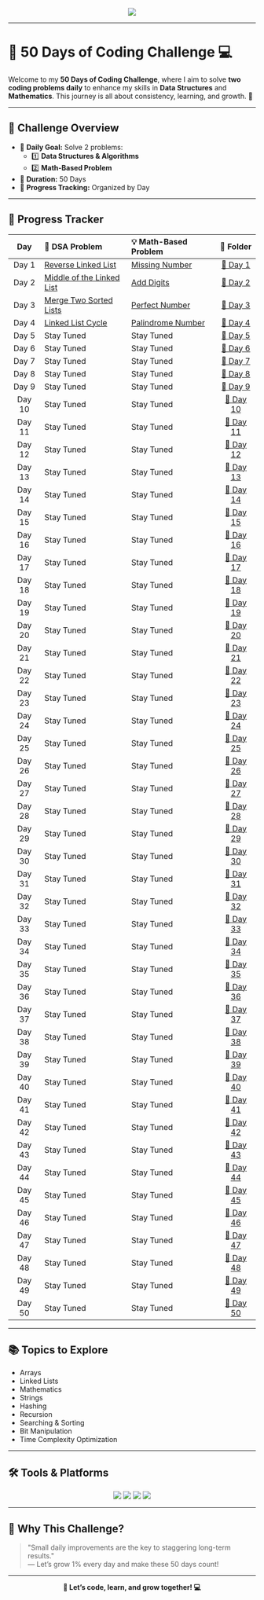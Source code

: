 <p align="center">
  <img src="https://readme-typing-svg.herokuapp.com?font=Fira+Code&size=25&duration=3000&pause=500&color=FF5733&center=true&vCenter=true&width=800&height=50&lines=🚀+50+Days+of+Coding+Challenge+🎯" />
</p>

---

# 🌟 50 Days of Coding Challenge 💻

Welcome to my **50 Days of Coding Challenge**, where I aim to solve **two coding problems daily** to enhance my skills in **Data Structures** and **Mathematics**. This journey is all about consistency, learning, and growth. 🚀

---

## 🎯 Challenge Overview

- 🧩 **Daily Goal:** Solve 2 problems:
  - 1️⃣ **Data Structures & Algorithms**
  - 2️⃣ **Math-Based Problem**
- 📅 **Duration:** 50 Days
- 📂 **Progress Tracking:** Organized by Day

---

## 📅 Progress Tracker

| Day  | 🧠 DSA Problem                | 💡 Math-Based Problem         | 📂 Folder       |
|:----:|:-----------------------------|:-----------------------------|:---------------:|
| Day 1 | [Reverse Linked List](https://leetcode.com/problems/reverse-linked-list/) | [Missing Number](https://leetcode.com/problems/missing-number/) | [📁 Day 1](./Day%201/) |
| Day 2 | [Middle of the Linked List](https://leetcode.com/problems/middle-of-the-linked-list/) | [Add Digits](https://leetcode.com/problems/add-digits/) | [📁 Day 2](./Day%202/) |
| Day 3 | [Merge Two Sorted Lists](https://leetcode.com/problems/merge-two-sorted-lists/) | [Perfect Number](https://leetcode.com/problems/perfect-number/) | [📁 Day 3](./Day%203/) |
| Day 4 | [Linked List Cycle](https://leetcode.com/problems/linked-list-cycle/) | [Palindrome Number](https://leetcode.com/problems/palindrome-number/) | [📁 Day 4](./Day%204/) |
| Day 5 | Stay Tuned                 | Stay Tuned                   | [📁 Day 5]()    |
| Day 6 | Stay Tuned                 | Stay Tuned                   | [📁 Day 6]()    |
| Day 7 | Stay Tuned                 | Stay Tuned                   | [📁 Day 7]()    |
| Day 8 | Stay Tuned                 | Stay Tuned                   | [📁 Day 8]()    |
| Day 9 | Stay Tuned                 | Stay Tuned                   | [📁 Day 9]()    |
| Day 10 | Stay Tuned                | Stay Tuned                   | [📁 Day 10]()   |
| Day 11 | Stay Tuned                | Stay Tuned                   | [📁 Day 11]()   |
| Day 12 | Stay Tuned                | Stay Tuned                   | [📁 Day 12]()   |
| Day 13 | Stay Tuned                | Stay Tuned                   | [📁 Day 13]()   |
| Day 14 | Stay Tuned                | Stay Tuned                   | [📁 Day 14]()   |
| Day 15 | Stay Tuned                | Stay Tuned                   | [📁 Day 15]()   |
| Day 16 | Stay Tuned                | Stay Tuned                   | [📁 Day 16]()   |
| Day 17 | Stay Tuned                | Stay Tuned                   | [📁 Day 17]()   |
| Day 18 | Stay Tuned                | Stay Tuned                   | [📁 Day 18]()   |
| Day 19 | Stay Tuned                | Stay Tuned                   | [📁 Day 19]()   |
| Day 20 | Stay Tuned                | Stay Tuned                   | [📁 Day 20]()   |
| Day 21 | Stay Tuned                | Stay Tuned                   | [📁 Day 21]()   |
| Day 22 | Stay Tuned                | Stay Tuned                   | [📁 Day 22]()   |
| Day 23 | Stay Tuned                | Stay Tuned                   | [📁 Day 23]()   |
| Day 24 | Stay Tuned                | Stay Tuned                   | [📁 Day 24]()   |
| Day 25 | Stay Tuned                | Stay Tuned                   | [📁 Day 25]()   |
| Day 26 | Stay Tuned                | Stay Tuned                   | [📁 Day 26]()   |
| Day 27 | Stay Tuned                | Stay Tuned                   | [📁 Day 27]()   |
| Day 28 | Stay Tuned                | Stay Tuned                   | [📁 Day 28]()   |
| Day 29 | Stay Tuned                | Stay Tuned                   | [📁 Day 29]()   |
| Day 30 | Stay Tuned                | Stay Tuned                   | [📁 Day 30]()   |
| Day 31 | Stay Tuned                | Stay Tuned                   | [📁 Day 31]()   |
| Day 32 | Stay Tuned                | Stay Tuned                   | [📁 Day 32]()   |
| Day 33 | Stay Tuned                | Stay Tuned                   | [📁 Day 33]()   |
| Day 34 | Stay Tuned                | Stay Tuned                   | [📁 Day 34]()   |
| Day 35 | Stay Tuned                | Stay Tuned                   | [📁 Day 35]()   |
| Day 36 | Stay Tuned                | Stay Tuned                   | [📁 Day 36]()   |
| Day 37 | Stay Tuned                | Stay Tuned                   | [📁 Day 37]()   |
| Day 38 | Stay Tuned                | Stay Tuned                   | [📁 Day 38]()   |
| Day 39 | Stay Tuned                | Stay Tuned                   | [📁 Day 39]()   |
| Day 40 | Stay Tuned                | Stay Tuned                   | [📁 Day 40]()   |
| Day 41 | Stay Tuned                | Stay Tuned                   | [📁 Day 41]()   |
| Day 42 | Stay Tuned                | Stay Tuned                   | [📁 Day 42]()   |
| Day 43 | Stay Tuned                | Stay Tuned                   | [📁 Day 43]()   |
| Day 44 | Stay Tuned                | Stay Tuned                   | [📁 Day 44]()   |
| Day 45 | Stay Tuned                | Stay Tuned                   | [📁 Day 45]()   |
| Day 46 | Stay Tuned                | Stay Tuned                   | [📁 Day 46]()   |
| Day 47 | Stay Tuned                | Stay Tuned                   | [📁 Day 47]()   |
| Day 48 | Stay Tuned                | Stay Tuned                   | [📁 Day 48]()   |
| Day 49 | Stay Tuned                | Stay Tuned                   | [📁 Day 49]()   |
| Day 50 | Stay Tuned                | Stay Tuned                   | [📁 Day 50]()   |

---

## 📚 Topics to Explore

- Arrays  
- Linked Lists  
- Mathematics  
- Strings  
- Hashing  
- Recursion  
- Searching & Sorting  
- Bit Manipulation  
- Time Complexity Optimization  

---

## 🛠️ Tools & Platforms

<p align="center">
  <img src="https://img.shields.io/badge/-C++-00599C?style=for-the-badge&logo=c%2b%2b&logoColor=white" />
  <img src="https://img.shields.io/badge/-LeetCode-FFA116?style=for-the-badge&logo=leetcode&logoColor=black" />
  <img src="https://img.shields.io/badge/-GitHub-black?style=for-the-badge&logo=github&logoColor=white" />
  <img src="https://img.shields.io/badge/-VSCode-007ACC?style=for-the-badge&logo=visual-studio-code&logoColor=white" />
</p>

---

## 🌟 Why This Challenge?

> "Small daily improvements are the key to staggering long-term results."  
> — Let’s grow 1% every day and make these 50 days count!

---

<p align="center">
  <strong>💪 Let’s code, learn, and grow together! 💻</strong>
</p>
